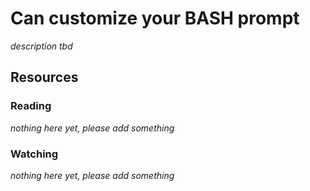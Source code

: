 # Can customize your BASH prompt
_description tbd_
## Resources
### Reading
_nothing here yet, please add something_
### Watching
_nothing here yet, please add something_
